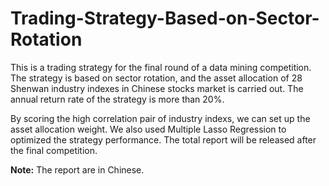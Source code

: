 # Trading-Strategy-Based-on-Sector-Rotation

This is a trading strategy for the final round of a data mining competition. The strategy is based on sector rotation, and the asset allocation of 28 Shenwan industry indexes in Chinese stocks market is carried out. The annual return rate of the strategy is more than 20%.

By scoring the high correlation pair of industry indexs, we can set up the asset allocation  weight. We also used Multiple Lasso Regression to optimized the strategy performance. The total report will be released after the final competition. 

**Note:** The report are in Chinese. 
